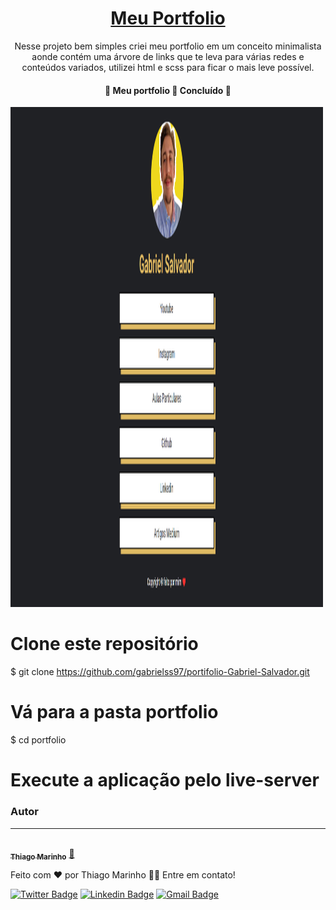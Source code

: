 <h1 align="center"><a href="https://profgabrielsalvador.com.br/">Meu Portfolio</a></h1>
<p align="center">Nesse projeto bem simples criei meu portfolio em um conceito minimalista aonde contém uma árvore de links que te leva para várias redes e conteúdos variados, utilizei html e scss para ficar o mais leve possível.</p>
<h4 align="center"> 
	🚧  Meu portfolio 🚀 Concluído  🚧
</h4>

<img src="images/print-projeto.png" style="width: 500px;height:800px">

# Clone este repositório
$ git clone <https://github.com/gabrielss97/portifolio-Gabriel-Salvador.git>

# Vá para a pasta portfolio
$ cd portfolio

# Execute a aplicação pelo live-server



### Autor
---

<a href="http://profgabrielsalvador.com.br/">
 <img style="border-radius: 50%;" src="https://media-exp1.licdn.com/dms/image/C4D03AQGTWTUVNZqnwA/profile-displayphoto-shrink_100_100/0/1643988029715?e=1653523200&v=beta&t=pxhJ8Y23MGvmY2UdAJuFKt34Nkn09VBYrrkAQfm7VOA" width="100px;" alt=""/>
 <br />
 <sub><b>Thiago Marinho</b></sub></a> <a href="https://blog.rocketseat.com.br/author/thiago//" title="Rocketseat">🚀</a>


Feito com ❤️ por Thiago Marinho 👋🏽 Entre em contato!

[![Twitter Badge](https://img.shields.io/badge/-@tgmarinho-1ca0f1?style=flat-square&labelColor=1ca0f1&logo=twitter&logoColor=white&link=https://twitter.com/tgmarinho)](https://twitter.com/tgmarinho) [![Linkedin Badge](https://img.shields.io/badge/-Thiago-blue?style=flat-square&logo=Linkedin&logoColor=white&link=https://www.linkedin.com/in/tgmarinho/)](https://www.linkedin.com/in/tgmarinho/) 
[![Gmail Badge](https://img.shields.io/badge/-tgmarinho@gmail.com-c14438?style=flat-square&logo=Gmail&logoColor=white&link=mailto:tgmarinho@gmail.com)](mailto:tgmarinho@gmail.com)